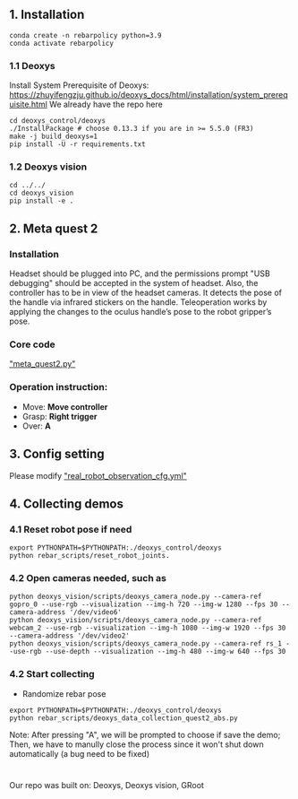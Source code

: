 ## 1. Installation
```
conda create -n rebarpolicy python=3.9
conda activate rebarpolicy
```
### 1.1 Deoxys
Install System Prerequisite of Deoxys: https://zhuyifengzju.github.io/deoxys_docs/html/installation/system_prerequisite.html
We already have the repo here
```
cd deoxys_control/deoxys
./InstallPackage # choose 0.13.3 if you are in >= 5.5.0 (FR3)
make -j build_deoxys=1
pip install -U -r requirements.txt
```
### 1.2 Deoxys vision
```
cd ../../
cd deoxys_vision
pip install -e .
```
## 2. Meta quest 2
### Installation
Headset should be plugged into PC, and the permissions prompt "USB debugging" should be accepted in the system of headset.
Also, the controller has to be in view of the headset cameras. It detects the pose of the handle via infrared stickers on the handle.
Teleoperation works by applying the changes to the oculus handle’s pose to the robot gripper’s pose.
### Core code
["meta_quest2.py"](deoxys_control/deoxys/deoxys/utils/io_devices/meta_quest2.py)
### Operation instruction:
* Move: **Move controller**
* Grasp: **Right trigger**
* Over: **A**
## 3. Config setting
Please modify ["real_robot_observation_cfg.yml"](rebar_configs/real_robot_observation_cfg.yml)
## 4. Collecting demos

### 4.1 Reset robot pose if need
```
export PYTHONPATH=$PYTHONPATH:./deoxys_control/deoxys
python rebar_scripts/reset_robot_joints.
```
### 4.2 Open cameras needed, such as
```
python deoxys_vision/scripts/deoxys_camera_node.py --camera-ref gopro_0 --use-rgb --visualization --img-h 720 --img-w 1280 --fps 30 --camera-address '/dev/video6'
python deoxys_vision/scripts/deoxys_camera_node.py --camera-ref webcam_2 --use-rgb --visualization --img-h 1080 --img-w 1920 --fps 30 --camera-address '/dev/video2'
python deoxys_vision/scripts/deoxys_camera_node.py --camera-ref rs_1 --use-rgb --use-depth --visualization --img-h 480 --img-w 640 --fps 30
```
### 4.2 Start collecting
* Randomize rebar pose
```
export PYTHONPATH=$PYTHONPATH:./deoxys_control/deoxys
python rebar_scripts/deoxys_data_collection_quest2_abs.py
```
Note: After pressing "A", we will be prompted to choose if save the demo; Then, we have to manully close the process since it won't shut down automatically (a bug need to be fixed)

# 
Our repo was built on: 
Deoxys, 
Deoxys vision, 
GRoot